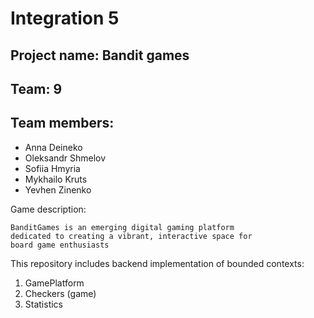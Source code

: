 # Integration 5

## Project name: Bandit games
## Team: 9
## Team members:
* Anna Deineko
* Oleksandr Shmelov
* Sofiia Hmyria
* Mykhailo Kruts
* Yevhen Zinenko

Game description:
```
BanditGames is an emerging digital gaming platform
dedicated to creating a vibrant, interactive space for
board game enthusiasts
```


This repository includes backend implementation of bounded contexts:
1. GamePlatform
2. Checkers (game)
3. Statistics


